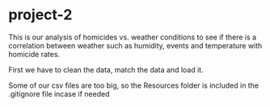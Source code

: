 # project-2
This is our analysis of homicides vs. weather conditions to see if there is a correlation between weather such as humidity, events and temperature with homicide rates.

First we have to clean the data, match the data and load it. 

Some of our csv files are too big, so the Resources folder is included in the .gitignore file incase if needed
